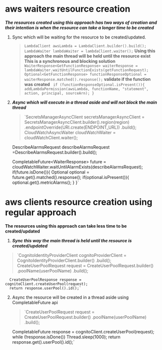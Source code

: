 # aws waiters resource creation
***The resources created using this approach has two ways of creation and their intention is when the resource can take a longer time to be created***
1. Sync which will be waiting for the resource to be created/updated.
     >`LambdaClient awsLambda = LambdaClient.builder().build();
      LambdaWaiter lambdaWaiter = lambdaClient.waiter();`
     **Using this approach the main thread will be held until the resource exist**
     **This is a synchronous and blocking solution**
     >`WaiterResponse<GetFunctionResponse> waiterResponse =  lambdaWaiter.waitUntilFunctionExists(getFunctionRequest);
      Optional<GetFunctionResponse> functionResponseOptional = waiterResponse.matched().response();`
     **validate if the function was created**
     >` if (functionResponseOptional.isPresent()){
          addLambdaPermission(awsLambda, functionName, "statement", action, principal, sourceArn);
      }`
2. ***Async which will execute in a thread aside and will not block the main thread***
     >`SecretsManagerAsyncClient secretsManagerAsyncClient = SecretsManagerAsyncClient.builder().region(region)
        .endpointOverride(URI.create(ENDPOINT_URL))
        .build();
     CloudWatchAsyncWaiter cloudWatchWaiter = cloudWatchClient.waiter();

     DescribeAlarmsRequest describeAlarmsRequest =DescribeAlarmsRequest.builder().build();

     CompletableFuture<WaiterResponse<DescribeAlarmsResponse>> future = cloudWatchWaiter.waitUntilAlarmExists(describeAlarmsRequest);
      if(future.isDone()){
        Optional<DescribeAlarmsResponse> optional = future.get().matched().response();
        if(optional.isPresent()){
          optional.get().metricAlarms();
        }
      }`
# aws clients resource creation using regular approach
**The resources using this approach can take less time to be created/updated**
1. ***Sync this way the main thread is held until the resource is created/updated***
  > `CognitoIdentityProviderClient cognitoProviderClient = CognitoIdentityProviderClient.builder()
        .build();
    CreateUserPoolRequest request = CreateUserPoolRequest.builder()
          .poolName(userPoolName)
          .build();

      CreateUserPoolResponse response = cognitoClient.createUserPool(request);
      return response.userPool().id();`
2. Async the resource will be created in a thread aside using CompletableFuture api
    > `CreateUserPoolRequest request = CreateUserPoolRequest.builder()
          .poolName(userPoolName)
          .build();

      CompletableFuture<CreateUserPoolResponse> response = cognitoClient.createUserPool(request);
      while (!response.isDone()) Thread.sleep(1000);
      return response.get().userPool().id();`
    

